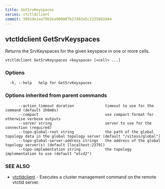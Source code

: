```yaml
---
title: GetSrvKeyspaces
series: vtctldclient
commit: 3091de1ea79b2ea900007b27403a5c2235092d44
---
```

## vtctldclient GetSrvKeyspaces

Returns the SrvKeyspaces for the given keyspace in one or more cells.

```
vtctldclient GetSrvKeyspaces <keyspace> [<cell> ...]
```

### Options

```
  -h, --help   help for GetSrvKeyspaces
```

### Options inherited from parent commands

```
      --action_timeout duration              timeout to use for the command (default 1h0m0s)
      --compact                              use compact format for otherwise verbose outputs
      --server string                        server to use for the connection (required)
      --topo-global-root string              the path of the global topology data in the global topology server (default "/vitess/global")
      --topo-global-server-address strings   the address of the global topology server(s) (default [localhost:2379])
      --topo-implementation string           the topology implementation to use (default "etcd2")
```

### SEE ALSO

* [vtctldclient](../)	 - Executes a cluster management command on the remote vtctld server.

